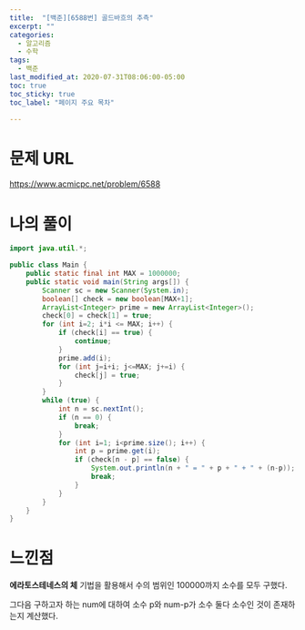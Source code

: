 ```yaml
---
title:  "[백준][6588번] 골드바흐의 추측"
excerpt: ""
categories:
  - 알고리즘
  - 수학
tags:
  - 백준
last_modified_at: 2020-07-31T08:06:00-05:00
toc: true
toc_sticky: true
toc_label: "페이지 주요 목차"

---
```

# 문제 URL
https://www.acmicpc.net/problem/6588



# 나의 풀이

```java
import java.util.*;

public class Main {
    public static final int MAX = 1000000;
    public static void main(String args[]) {
        Scanner sc = new Scanner(System.in);
        boolean[] check = new boolean[MAX+1];
        ArrayList<Integer> prime = new ArrayList<Integer>();
        check[0] = check[1] = true;
        for (int i=2; i*i <= MAX; i++) {
            if (check[i] == true) {
                continue;
            }
            prime.add(i);
            for (int j=i+i; j<=MAX; j+=i) {
                check[j] = true;
            }
        }
        while (true) {
            int n = sc.nextInt();
            if (n == 0) {
                break;
            }
            for (int i=1; i<prime.size(); i++) {
                int p = prime.get(i);
                if (check[n - p] == false) {
                    System.out.println(n + " = " + p + " + " + (n-p));
                    break;
                }
            }
        }
    }
}
```

# 느낀점

__에라토스테네스의 체__ 기법을 활용해서
수의 범위인 100000까지 소수를 모두 구했다.

그다음 구하고자 하는 num에 대하여
소수 p와 num-p가 소수 둘다 소수인 것이 존재하는지 계산했다.

